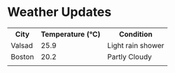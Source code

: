 # Weather Updates

<!-- WEATHER-UPDATE-START -->
<table><tr><th>City</th><th>Temperature (°C)</th><th>Condition</th></tr><tr><td>Valsad</td><td>25.9</td><td>Light rain shower</td></tr><tr><td>Boston</td><td>20.2</td><td>Partly Cloudy</td></tr><tr><td></td><td></td><td></td></tr></table>
<!-- WEATHER-UPDATE-END -->
